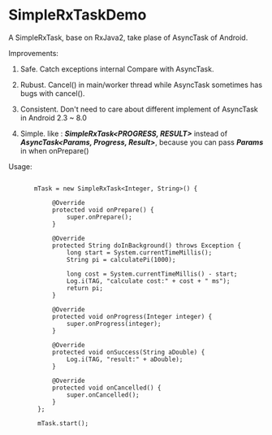 # SimpleRxTaskDemo
A SimpleRxTask, base on RxJava2, take plase of AsyncTask of Android.

Improvements: 

1. Safe. Catch exceptions internal Compare with AsyncTask.

2. Rubust. Cancel() in main/worker thread while AsyncTask sometimes has bugs with cancel().

3. Consistent. Don't need to care about different implement of AsyncTask in  Android 2.3 ~ 8.0

4. Simple. like : ***SimpleRxTask<PROGRESS, RESULT>*** instead of ***AsyncTask<Params, Progress, Result>***, because you can 
pass ***Params*** in when onPrepare()


Usage:

```

       mTask = new SimpleRxTask<Integer, String>() {

            @Override
            protected void onPrepare() {
                super.onPrepare();
            }

            @Override
            protected String doInBackground() throws Exception {
                long start = System.currentTimeMillis();
                String pi = calculatePi(1000);

                long cost = System.currentTimeMillis() - start;
                Log.i(TAG, "calculate cost:" + cost + " ms");
                return pi;
            }

            @Override
            protected void onProgress(Integer integer) {
                super.onProgress(integer);
            }

            @Override
            protected void onSuccess(String aDouble) {
                Log.i(TAG, "result:" + aDouble);
            }

            @Override
            protected void onCancelled() {
                super.onCancelled();
            }
        };

        mTask.start();


```
